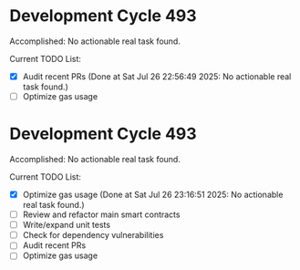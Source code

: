 # Development Cycle 493

Accomplished: No actionable real task found.

Current TODO List:

- [x] Audit recent PRs  (Done at Sat Jul 26 22:56:49 2025: No actionable real task found.)
- [ ] Optimize gas usage

# Development Cycle 493

Accomplished: No actionable real task found.

Current TODO List:

- [x] Optimize gas usage  (Done at Sat Jul 26 23:16:51 2025: No actionable real task found.)
- [ ] Review and refactor main smart contracts
- [ ] Write/expand unit tests
- [ ] Check for dependency vulnerabilities
- [ ] Audit recent PRs
- [ ] Optimize gas usage